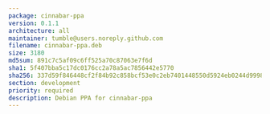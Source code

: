```yaml
---
package: cinnabar-ppa
version: 0.1.1
architecture: all
maintainer: tumble@users.noreply.github.com
filename: cinnabar-ppa.deb
size: 3180
md5sum: 891c7c5af09c6ff525a70c87063e7f6d
sha1: 5f407bba5c17dc0176cc2a78a5ac7856442e5770
sha256: 337d59f846448cf2f84b92c858bcf53e0c2eb7401448550d5924eb0244d9998f
section: development
priority: required
description: Debian PPA for cinnabar-ppa
---
```

